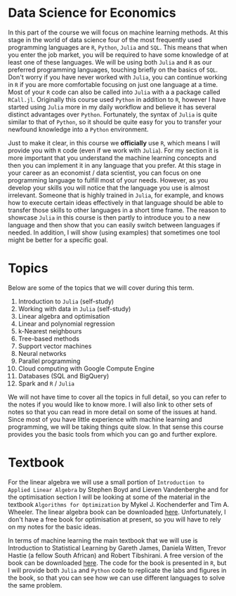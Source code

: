 
Data Science for Economics
==============================================

In this part of the course we will focus on machine learning methods. At this stage in the world of data science four of the most frequently used programming languages are `R`, `Python`, `Julia` and `SQL`. This means that when you enter the job market, you will be required to have some knowledge of at least one of these languages. We will be using both `Julia` and `R` as our preferred programming languages, touching briefly on the basics of `SQL`. Don't worry if you have never worked with `Julia`, you can continue working in `R` if you are more comfortable focusing on just one language at a time. Most of your `R` code can also be called into `Julia` with a a package called `RCall.jl`. Originally this course used `Python` in addition to `R`, however I have started using `Julia` more in my daily workflow and believe it has several distinct advantages over `Python`. Fortunately, the syntax of `Julia` is quite similar to that of `Python`, so it should be quite easy for you to transfer your newfound knowledge into a `Python` environment.

Just to make it clear, in this course we **officially** use `R`, which means I will provide you with `R` code (even if we work with `Julia`). For my section it is more important that you understand the machine learning concepts and then you can implement it in any language that you prefer. At this stage in your career as an economist / data scientist, you can focus on one programming language to fulfill most of your needs. However, as you develop your skills you will notice that the language you use is almost irrelevant. Someone that is highly trained in `Julia`, for example, and knows how to execute certain ideas effectively in that language should be able to transfer those skills to other languages in a short time frame. The reason to showcase `Julia` in this course is then partly to introduce you to a new language and then show that you can easily switch between languages if needed. In addition, I will show (using examples) that sometimes one tool might be better for a specific goal.  

# Topics

Below are some of the topics that we will cover during this term.

1. Introduction to `Julia` (self-study)
2. Working with data in `Julia` (self-study)
3. Linear algebra and optimisation
4. Linear and polynomial regression
5. k-Nearest neighbours
6. Tree-based methods
7. Support vector machines
8. Neural networks 
9. Parallel programming
10. Cloud computing with Google Compute Engine
11. Databases (SQL and BigQuery)
12. Spark and `R` / `Julia`

We will not have time to cover all the topics in full detail, so you can refer to the notes if you would like to know more. I will also link to other sets of notes so that you can read in more detail on some of the issues at hand. Since most of you have little experience with machine learning and programming, we will be taking things quite slow. In that sense this course provides you the basic tools from which you can go and further explore. 

# Textbook

For the linear algebra we will use a small portion of `Introduction to Applied Linear Algebra` by Stephen Boyd and Lieven Vandenberghe and for the optimisation section I will be looking at some of the material in the textbook `Algorithms for Optimization` by Mykel J. Kochenderfer and Tim A. Wheeler. The linear algebra book can be downloaded [here](http://vmls-book.stanford.edu/). Unfortunately, I don't have a free book for optimisation at present, so you will have to rely on my notes for the basic ideas. 

In terms of machine learning the main textbook that we will use is Introduction to Statistical Learning by Gareth James, Daniela Witten, Trevor Hastie (a fellow South African) and Robert Tibshirani. A free version of the book can be downloaded [here](http://faculty.marshall.usc.edu/gareth-james/ISL/). The code for the book is presented in `R`, but I will provide both `Julia` and `Python` code to replicate the labs and figures in the book, so that you can see how we can use different languages to solve the same problem. 